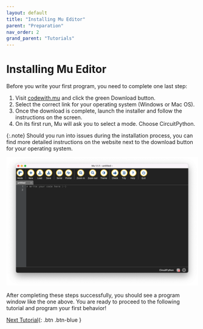 ```yaml
---
layout: default
title: "Installing Mu Editor"
parent: "Preparation"
nav_order: 2
grand_parent: "Tutorials"
---
```


# Installing Mu Editor

Before you write your first program, you need to complete one last step:



1. Visit [codewith.mu](https://codewith.mu) and click the green Download button.
2. Select the correct link for your operating system (Windows or Mac OS).
3. Once the download is complete, launch the installer and follow the instructions on the screen. 
4. On its first run, Mu will ask you to select a mode. Choose CircuitPython.

{:.note}
Should you run into issues during the installation process, you can find more detailed instructions on the website next to the download button for your operating system.

![Mu Code Editor](assets/mu-program-window.png)

After completing these steps successfully, you should see a program window like the one above. You are ready to proceed to the following tutorial and program your first behavior!

[Next Tutorial](/tutorials/let-there-be-light/){: .btn .btn-blue }